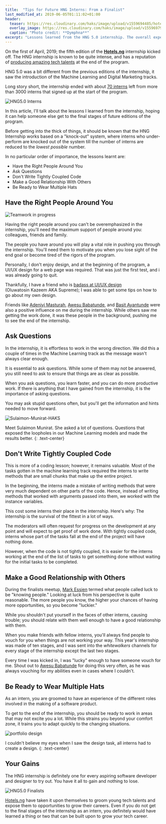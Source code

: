 ```yaml
---
title:  "Tips for Future HNG Interns: From a Finalist"
last_modified_at: 2019-06-05T01:11:02+01:00
header:
  teaser: https://res.cloudinary.com/haks/image/upload/v1559694485/hotels_ng_large_card.png
  overlay_image: https://res.cloudinary.com/haks/image/upload/v1559697900/Shooting-HNG5-Stars.jpg
  caption: "Photo credit: **Dymphna**"
excerpt: "Lessons learned from the HNG 5.0 internship. The overall experience and tips that may help future interns survive the internship."
---
```



On the first of April, 2019; the fifth edition of the **[Hotels.ng](https://hng.tech/)** internship kicked off. The HNG internship is known to be quite intense, and has a reputation of [producing amazing tech talents](markessien.com/the-hng-internship-4-ends/) at the end of the program.

HNG 5.0 was a bit different from the previous editions of the internship, it saw the introduction of the Machine Learning and Digital Marketing tracks.

Long story short, the internship ended with about [70 interns](https://hng.tech/hng5-finalists) left from more than 3000 interns that signed up at the start of the program.

![HNG5.0 Interns](https://res.cloudinary.com/haks/image/upload/v1559695442/HNG5-Interns.jpg)

In this article, I'll talk about the lessons I learned from the internship, hoping it can help someone else get to the final stages of future editions of the program.

Before getting into the thick of things, it should be known that the HNG Internship works based on a "knock-out" system, where interns who under-perform are knocked out of the system till the number of interns are reduced to the *lowest possible* number.

In no particular order of importance, the lessons learnt are:

* Have the Right People Around You  
* Ask Questions  
* Don't Write Tightly Coupled Code  
* Make a Good Relationship With Others
* Be Ready to Wear Multiple Hats

## Have the Right People Around You

![Teamwork in progress](https://res.cloudinary.com/haks/image/upload/v1559695430/HNG5-Internship.jpg)

Having the right people around you can't be overemphasized in the internship, you'll need the maximum support of people around you: colleagues, friends and family.

The people you have around you will play a vital role in pushing you through the internship. You'll need them to motivate you when you lose sight of the end goal or become tired of the rigors of the program.

Personally, I don't enjoy design, and at the beginning of the program, a UI/UX design for a web page was required. That was just the first test, and i was already going to quit.

Thankfully, I have a friend who is [badass at UI/UX design  
](https://dribbble.com/kazeem-oluwatosin) (Oluwatosin Kazeem AKA Supreme); I was able to get some tips on how to go about my own design.

Friends like [Adeniyi Masturah](https://twitter.com/Missypeaches3), [Awesu Babatunde](https://twitter.com/iTundesignerd), and [Basit Ayantunde](https://twitter.com/basit_ayantunde) were also a positive influence on me during the internship. While others saw me getting the work done, it was these people in the background, pushing me to see the end of the internship.

## Ask Questions

In the internship, it is effortless to work in the wrong direction. We did this a couple of times in the Machine Learning track as the message wasn't always clear enough.

It is essential to ask questions. While some of them may not be answered, you still need to ask to ensure that things are as clear as possible.

When you ask questions, you learn faster, and you can do more productive work. If there is anything that I have gained from the internship, it is the importance of asking questions.

You may ask stupid questions often, but you'll get the information and hints needed to move forward.

![Sulaimon-Munirat-HAKS](https://res.cloudinary.com/haks/image/upload/ar_1:1,bo_5px_solid_rgb:000000,c_fill,g_auto,r_max,w_1000/a_0270/v1559695441/Sulaimon-Munirat-HAKS.jpg)

Meet Sulaimon Munirat. She asked a lot of questions. Questions that exposed the loopholes in our Machine Learning models and made the results better.
{: .text-center}


## Don't Write Tightly Coupled Code

This is more of a coding lesson; however, it remains valuable. Most of the tasks gotten in the machine learning track required the interns to write methods that are small chunks that make up the entire project.

In the beginning, the interns made a mistake of writing methods that were very much dependent on other parts of the code. Hence, instead of writing methods that worked with arguments passed into them, we worked with the instance variables.

This cost some interns their place in the internship. Here's why: The internship is the survival of the fittest in a lot of ways.  

The moderators will often request for progress on the development at any point and will expect to get proof of work done. With tightly coupled code, interns whose part of the tasks fall at the end of the project will have nothing done.

However, when the code is not tightly coupled, it is easier for the interns working at the end of the list of tasks to get something done without waiting for the initial tasks to be completed.

## Make a Good Relationship with Others

During the finalists meetup, [Mark Essien](https://en.wikipedia.org/wiki/Mark_Essien) termed what people called luck to be "knowing people." Looking at luck from his perspective is quite reasonable. The more people you know, the higher your chances of having more opportunities, so you become "luckier."

While you shouldn't put yourself in the faces of other interns, causing trouble; you should relate with them well enough to have a good relationship with them.

When you make friends with fellow interns, you'll always find people to vouch for you when things are not working your way. This year's internship was made of ten stages, and I was sent into the *whitewalkers* channels for every stage of the internship except the last two stages.

Every time I was kicked in, I was "lucky" enough to have someone vouch for me. Shout out to [Awesu Babatunde](https://twitter.com/iTundesignerd) for doing this very often, as he was always vouching for my abilities even in cases where I couldn't.
  
## Be Ready to Wear Multiple Hats  
As an intern, you are groomed to have an experience of the different roles involved in the making of a software product.  

To get to the end of the internship, you should be ready to work in areas that may not excite you a lot. While this strains you beyond your comfort zone, it trains you to adapt quickly to the changing situations.

![portfolio design](https://res.cloudinary.com/haks/image/upload/v1559691861/portdes.png)

I couldn't believe my eyes when I saw the design task, all interns had to create a design.
{: .text-center}

## Your Gains
The HNG internship is definitely one for every aspiring software developer and designer to try out. You have it all to gain and nothing to lose.

![HNG5.0 Finalists](https://res.cloudinary.com/haks/image/upload/v1559695443/HNG5-Interns-Final.jpg)

[Hotels.ng](https://hng.tech/) have taken it upon themselves to groom young tech talents and expose them to opportunities to grow their careers. Even if you do not get to the final stages of the internship as an intern, you definitely would have learned a thing or two that can be built upon to grow your tech career.
